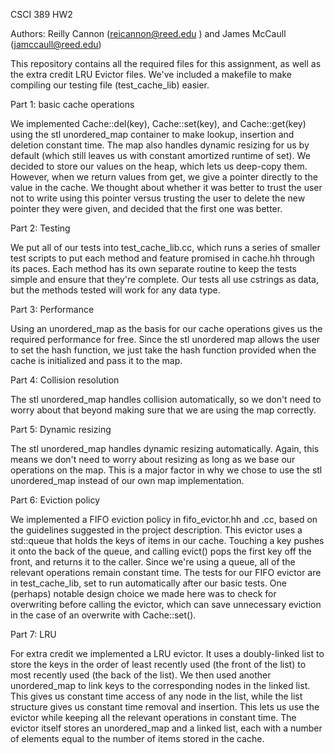 CSCI 389 HW2

Authors: Reilly Cannon (reicannon@reed.edu ) and James McCaull (jamccaull@reed.edu)

This repository contains all the required files for this assignment, as well as the extra credit LRU Evictor files. We've included a makefile to make compiling our testing file (test_cache_lib) easier.

Part 1: basic cache operations

We implemented Cache::del(key), Cache::set(key), and Cache::get(key) using the stl unordered_map container to make lookup, insertion and deletion constant time. The map also handles dynamic resizing for us by default (which still leaves us with constant amortized runtime of set). We decided to store our values on the heap, which lets us deep-copy them. However, when we return values from get, we give a pointer directly to the value in the cache. We thought about whether it was better to trust the user not to write using this pointer versus trusting the user to delete the new pointer they were given, and decided that the first one was better.


Part 2: Testing

We put all of our tests into test_cache_lib.cc, which runs a series of smaller test scripts to put each method and feature promised in cache.hh through its paces. Each method has its own separate routine to keep the tests simple and ensure that they're complete. Our tests all use cstrings as data, but the methods tested will work for any data type.

Part 3: Performance

Using an unordered_map as the basis for our cache operations gives us the required performance for free. Since the stl unordered map allows the user to set the hash function, we just take the hash function provided when the cache is initialized and pass it to the map.

Part 4: Collision resolution

The stl unordered_map handles collision automatically, so we don't need to worry about that beyond making sure that we are using the map correctly.

Part 5: Dynamic resizing

The stl unordered_map handles dynamic resizing automatically. Again, this means we don't need to worry about resizing as long as we base our operations on the map. This is a major factor in why we chose to use the stl unordered_map instead of our own map implementation.

Part 6: Eviction policy

We implemented a FIFO eviction policy in fifo_evictor.hh and .cc, based on the guidelines suggested in the project description. This evictor uses a std::queue that holds the keys of items in our cache. Touching a key pushes it onto the back of the queue, and calling evict() pops the first key off the front, and returns it to the caller. Since we're using a queue, all of the relevant operations remain constant time. The tests for our FIFO evictor are in test_cache_lib, set to run automatically after our basic tests.
One (perhaps) notable design choice we made here was to check for overwriting before calling the evictor, which can save unnecessary eviction in the case of an overwrite with Cache::set().

Part 7: LRU

For extra credit we implemented a LRU evictor. It uses a doubly-linked list to store the keys in the order of least recently used (the front of the list) to most recently used (the back of the list). We then used another unordered_map to link keys to the corresponding nodes in the linked list. This gives us constant time access of any node in the list, while the list structure gives us constant time removal and insertion. This lets us use the evictor while keeping all the relevant operations in constant time. The evictor itself stores an unordered_map and a linked list, each with a number of elements equal to the number of items stored in the cache.